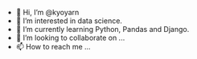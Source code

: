 - 👋 Hi, I’m @kyoyarn
- 👀 I’m interested in data science.
- 🌱 I’m currently learning Python, Pandas and Django.
- 💞️ I’m looking to collaborate on ...
- 📫 How to reach me ...

<!---
kyoyarn/kyoyarn is a ✨ special ✨ repository because its `README.md` (this file) appears on your GitHub profile.
You can click the Preview link to take a look at your changes.
--->
